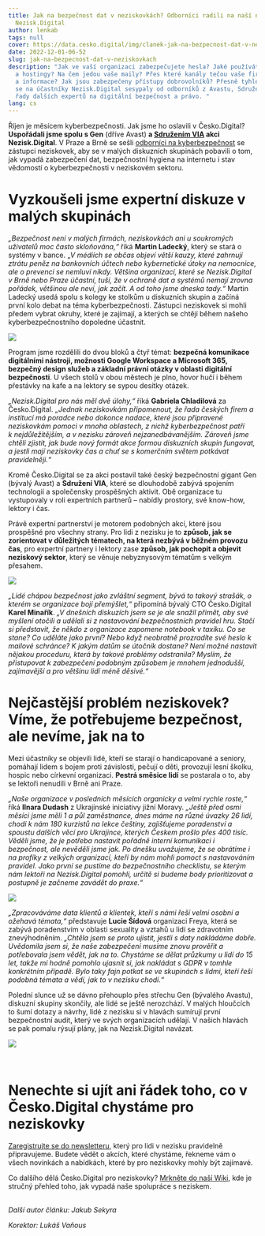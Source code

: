 ```yaml
---
title: Jak na bezpečnost dat v neziskovkách? Odborníci radili na naší nové akci
  Nezisk.Digital
author: lenkab
tags: null
cover: https://data.cesko.digital/img/clanek-jak-na-bezpecnost-dat-v-neziskovkach/jak-na-bezpecnost-dat-v-neziskovkach.png
date: 2022-12-01-06-52
slug: jak-na-bezpecnost-dat-v-neziskovkach
description: "Jak ve vaší organizaci zabezpečujete hesla? Jaké používáte domény
  a hostingy? Na čem jedou vaše maily? Přes které kanály tečou vaše firemní data
  a informace? Jak jsou zabezpečeny přístupy dobrovolníků? Přesně tyhle otázky
  se na účastníky Nezisk.Digital sesypaly od odborníků z Avastu, Sdružení VIA a
  řady dalších expertů na digitální bezpečnost a právo. "
lang: cs
---
```

Říjen je měsícem kyberbezpečnosti. Jak jsme ho oslavili v Česko.Digital? **Uspořádali jsme spolu s Gen** (dříve Avast) **a [Sdružením VIA](https://sdruzenivia.cz/) akci Nezisk.Digital**. V Praze a Brně se sešli [odborníci na kyberbezpečnost](https://cesko.digital/events/nezisk-digital) se zástupci neziskovek, aby se v malých diskuzních skupinách pobavili o tom, jak vypadá zabezpečení dat, bezpečnostní hygiena na internetu i stav vědomostí o kyberbezpečnosti v neziskovém sektoru. 

# Vyzkoušeli jsme expertní diskuze v malých skupinách

*„Bezpečnost není v malých firmách, neziskovkách ani u soukromých uživatelů moc často skloňována,“* říká **Martin Ladecký**, který se stará o systémy v bance. „*V médiích se občas objeví větší kauzy, které zahrnují ztrátu peněz na bankovních účtech nebo kybernetické útoky na nemocnice, ale o prevenci se nemluví nikdy. Většina organizací, které se Nezisk.Digital v Brně nebo Praze účastní, tuší, že v ochraně dat a systémů nemají zrovna pořádek, většinou ale neví, jak začít. A od toho jsme dneska tady.“* Martin Ladecký usedá spolu s kolegy ke stolkům u diskuzních skupin a začíná první kolo debat na téma kyberbezpečnosti. Zástupci neziskovek si mohli předem vybrat okruhy, které je zajímají, a kterých se chtějí během našeho kyberbezpečnostního dopoledne účastnit. 

![](https://data.cesko.digital/img/clanek-jak-na-bezpecnost-dat-v-neziskovkach/1.jpg)

Program jsme rozdělili do dvou bloků a čtyř témat: **bezpečná komunikace digitálními nástroji, možnosti Google Workspace a Microsoft 365, bezpečný design služeb a základní právní otázky v oblasti digitální bezpečnosti**. U všech stolů v obou městech je plno, hovor hučí i během přestávky na kafe a na lektory se sypou desítky otázek.

*„Nezisk.Digital pro nás měl dvě úlohy,“* říká **Gabriela Chladilová** za Česko.Digital. *„Jednak neziskovkám připomenout, že řada českých firem a institucí má poradce nebo dokonce nadace, které jsou připravené neziskovkám pomoci v mnoha oblastech, z nichž kyberbezpečnost patří k nejdůležitějším, a v nezisku zároveň nejzanedbávanějším. Zároveň jsme chtěli zjistit, jak bude nový formát akce formou diskuzních skupin fungovat, a jestli mají neziskovky čas a chuť se s komerčním světem potkávat pravidelněji.“*    

Kromě Česko.Digital se za akci postavil také český bezpečnostní gigant Gen (bývalý Avast) a **Sdružení VIA**, které se dlouhodobě zabývá spojením technologií a společensky prospěšných aktivit. Obě organizace tu vystupovaly v roli expertních partnerů – nabídly prostory, své know-how, lektory i čas. 

Právě expertní partnerství je motorem podobných akcí, které jsou prospěšné pro všechny strany. Pro lidi z nezisku je to **způsob, jak se zorientovat v důležitých tématech, na která nezbývá v běžném provozu čas**, pro expertní partnery i lektory zase **způsob, jak pochopit a objevit neziskový sektor**, který se věnuje nebyznysovým tématům s velkým přesahem.

![](https://data.cesko.digital/img/clanek-jak-na-bezpecnost-dat-v-neziskovkach/2.jpg)

*„Lidé chápou bezpečnost jako zvláštní segment, bývá to takový strašák, o kterém se organizace bojí přemýšlet,“* připomíná bývalý CTO Česko.Digital **Karel Minařík**. *„V dnešních diskuzích jsem se je ale snažil přimět, aby své myšlení otočili a udělali si z nastavování bezpečnostních pravidel hru. Stačí si představit, že někdo z organizace zapomene notebook v taxíku. Co se stane? Co uděláte jako první? Nebo když neobratně prozradíte své heslo k mailové schránce? K jakým datům se útočník dostane? Není možné nastavit nějakou proceduru, která by takové problémy odstranila? Myslím, že přistupovat k zabezpečení podobným způsobem je mnohem jednodušší, zajímavější a pro většinu lidí méně děsivé.“*

# Nejčastější problém neziskovek? Víme, že potřebujeme bezpečnost, ale nevíme, jak na to

Mezi účastníky se objevili lidé, kteří se starají o handicapované a seniory, pomáhají lidem s bojem proti závislosti, pečují o děti, provozují lesní školku, hospic nebo církevní organizaci. **Pestrá směsice lidí** se postarala o to, aby se lektoři nenudili v Brně ani Praze.

*„Naše organizace v posledních měsících organicky a velmi rychle roste,“* říká **Ilnara Dudash** z Ukrajinské iniciativy jižní Moravy. *„Ještě před osmi měsíci jsme měli 1 a půl zaměstnance, dnes máme na různé úvazky 26 lidí, chodí k nám 180 kurzistů na lekce češtiny, zajišťujeme poradenství a spoustu dalších věcí pro Ukrajince, kterých Českem prošlo přes 400 tisíc. Věděli jsme, že je potřeba nastavit pořádně interní komunikaci i bezpečnost, ale nevěděli jsme jak. Po dnešku uvažujeme, že se obrátíme i na profíky z velkých organizací, kteří by nám mohli pomoct s nastavováním pravidel. Jako první se pustíme do bezpečnostního checklistu, se kterým nám lektoři na Nezisk.Digital pomohli, určitě si budeme body prioritizovat a postupně je začneme zavádět do praxe.“*

![](https://data.cesko.digital/img/clanek-jak-na-bezpecnost-dat-v-neziskovkach/3.jpg)

*„Zpracováváme data klientů a klientek, kteří s námi řeší velmi osobní a ožehavá témata,“* představuje **Lucie Šídová** organizaci Freya, která se zabývá poradenstvím v oblasti sexuality a vztahů u lidí se zdravotním znevýhodněním. *„Chtěla jsem se proto ujistit, jestli s daty nakládáme dobře. Uvědomila jsem si, že naše zabezpečení musíme znovu prověřit a potřebovala jsem vědět, jak na to. Chystáme se dělat průzkumy u lidí do 15 let, takže mi hodně pomohlo ujasnit si, jak nakládat s GDPR v tomhle konkrétním případě. Bylo taky fajn potkat se ve skupinách s lidmi, kteří řeší podobná témata a vědí, jak to v nezisku chodí.“*

Polední slunce už se dávno přehouplo přes střechu Gen (bývalého Avastu), diskuzní skupiny skončily, ale lidé se ještě nerozchází. V malých hloučcích to šumí dotazy a návrhy, lidé z nezisku si v hlavách sumírují první bezpečnostní audit, který ve svých organizacích udělají. V našich hlavách se pak pomalu rýsují plány, jak na Nezisk.Digital navázat. 

![](https://data.cesko.digital/img/clanek-jak-na-bezpecnost-dat-v-neziskovkach/4.jpg)

<br>

# Nenechte si ujít ani řádek toho, co v Česko.Digital chystáme pro neziskovky

[Zaregistrujte se do newsletteru](https://ceskodigital.ecomailapp.cz/public/form/5-ed07fd6b07ff0199fabc8509f995f058), který pro lidi v nezisku pravidelně připravujeme. Budete vědět o akcích, které chystáme, řekneme vám o všech novinkách a nabídkách, které by pro neziskovky mohly být zajímavé.

Co dalšího dělá Česko.Digital pro neziskovky? [Mrkněte do naší Wiki](https://cesko-digital.atlassian.net/l/cp/j7TFozR6), kde je stručný přehled toho, jak vypadá naše spolupráce s neziskem.

\
*Další autor článku: Jakub Sekyra*

*Korektor: Lukáš Vaňous*